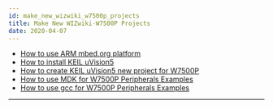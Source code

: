 ```yaml
---
id: make_new_wizwiki_w7500p_projects
title: Make New WIZwiki-W7500P Projects
date: 2020-04-07
---
```


   * [How to use ARM mbed.org platform](../WIZwiki-W7500-Mbed-Starter-Kit/Tutorial(Eng).md)
   * [How to install KEIL uVision5](../WIZwiki-W7500/How_to_install_KEIL_uVision5.md)
   * [How to create KEIL uVision5 new project for W7500P](../WIZwiki-W7500/How_to_make_KEIL_uVision5_new_project_for_W7500.md)
   * [How to use MDK for W7500P Peripherals Examples](../WIZwiki-W7500/How_to_use_MDK_for_W7500_Peripherals_Examples.md)
   * [How to use gcc for W7500P Peripherals Examples](../WIZwiki-W7500/How_to_use_gcc_for_W7500_Peripherals_Examples.md)

-----
